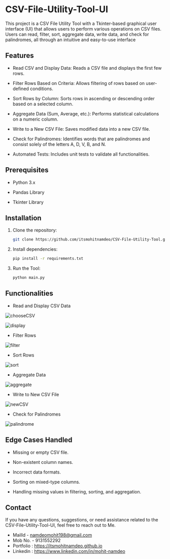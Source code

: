 # CSV-File-Utility-Tool-UI

This project is a CSV File Utility Tool with a Tkinter-based graphical user interface (UI) that allows users to perform various operations on CSV files. Users can read, filter, sort, aggregate data, write data, and check for palindromes, all through an intuitive and easy-to-use interface

## Features

- Read CSV and Display Data: Reads a CSV file and displays the first few rows.

- Filter Rows Based on Criteria: Allows filtering of rows based on user-defined conditions.

- Sort Rows by Column: Sorts rows in ascending or descending order based on a selected column.

- Aggregate Data (Sum, Average, etc.): Performs statistical calculations on a numeric column.

- Write to a New CSV File: Saves modified data into a new CSV file.

- Check for Palindromes: Identifies words that are palindromes and consist solely of the letters A, D, V, B, and N.

- Automated Tests: Includes unit tests to validate all functionalities.

## Prerequisites

- Python 3.x

- Pandas Library

- Tkinter Library

## Installation
1. Clone the repository:

   ```bash
   git clone https://github.com/itsmohitnamdeo/CSV-File-Utility-Tool.git
   ```

2. Install dependencies:

   ```bash
   pip install -r requirements.txt
   ```

3. Run the Tool:

   ```bash
   python main.py
   ```

## Functionalities

- Read and Display CSV Data

![chooseCSV](https://github.com/user-attachments/assets/4078fdb1-f8e4-46a4-8737-79df332cbbe3)

![display](https://github.com/user-attachments/assets/95c640e3-f4a4-46aa-87fe-5c58ae6a2c76)


- Filter Rows

![filter](https://github.com/user-attachments/assets/ef7b4ae6-f104-4fe7-825e-92e6c2368291)



- Sort Rows

![sort](https://github.com/user-attachments/assets/117b16af-532d-484f-b010-dc1ceab1cc5b)



- Aggregate Data

![aggregate](https://github.com/user-attachments/assets/f5cde49f-55c8-4bcd-9342-668a91dd6ad6)


- Write to New CSV File

![newCSV](https://github.com/user-attachments/assets/57476fe4-3553-418a-b09a-6047f1c5d692)



- Check for Palindromes

![palindrome](https://github.com/user-attachments/assets/1be7eccd-f7ed-429f-b457-7c67d67e5b03)



## Edge Cases Handled

- Missing or empty CSV file.

- Non-existent column names.

- Incorrect data formats.

- Sorting on mixed-type columns.

- Handling missing values in filtering, sorting, and aggregation.


## Contact

If you have any questions, suggestions, or need assistance related to the CSV-File-Utility-Tool-UI, feel free to reach out to Me.

- MailId - namdeomohit198@gmail.com
- Mob No. - 9131552292
- Portfolio : https://itsmohitnamdeo.github.io
- Linkedin : https://www.linkedin.com/in/mohit-namdeo
